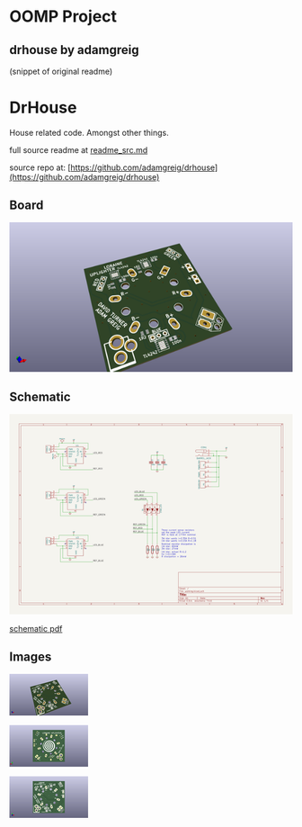 # OOMP Project  
## drhouse  by adamgreig  
  
(snippet of original readme)  
  
DrHouse  
=======  
  
House related code. Amongst other things.  
  
  full source readme at [readme_src.md](readme_src.md)  
  
source repo at: [https://github.com/adamgreig/drhouse](https://github.com/adamgreig/drhouse)  
## Board  
  
[![working_3d.png](working_3d_600.png)](working_3d.png)  
## Schematic  
  
[![working_schematic.png](working_schematic_600.png)](working_schematic.png)  
  
[schematic pdf](working_schematic.pdf)  
## Images  
  
[![working_3d.png](working_3d_140.png)](working_3d.png)  
  
[![working_3d_back.png](working_3d_back_140.png)](working_3d_back.png)  
  
[![working_3d_front.png](working_3d_front_140.png)](working_3d_front.png)  
